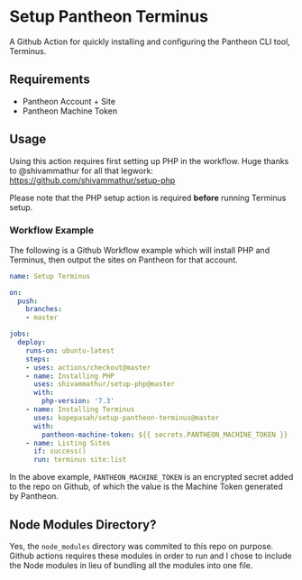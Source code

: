 # Setup Pantheon Terminus

A Github Action for quickly installing and configuring the Pantheon CLI tool, Terminus.

## Requirements

- Pantheon Account + Site
- Pantheon Machine Token

## Usage

Using this action requires first setting up PHP in the workflow. Huge thanks to @shivammathur for all that legwork: https://github.com/shivammathur/setup-php

Please note that the PHP setup action is required __before__ running Terminus setup.

### Workflow Example

The following is a Github Workflow example which will install PHP and Terminus, then output the sites on Pantheon for that account.

```yaml
name: Setup Terminus

on:
  push:
    branches:
    - master

jobs:
  deploy:
    runs-on: ubuntu-latest
    steps:
    - uses: actions/checkout@master
    - name: Installing PHP
      uses: shivammathur/setup-php@master
      with:
        php-version: '7.3'
    - name: Installing Terminus
      uses: kopepasah/setup-pantheon-terminus@master
      with:
        pantheon-machine-token: ${{ secrets.PANTHEON_MACHINE_TOKEN }}
    - name: Listing Sites
      if: success()
      run: terminus site:list
```

In the above example, `PANTHEON_MACHINE_TOKEN` is an encrypted secret added to the repo on Github, of which the value is the Machine Token generated by Pantheon.

## Node Modules Directory?

Yes, the `node_modules` directory was commited to this repo on purpose. Github actions requires these modules in order to run and I chose to include the Node modules in lieu of bundling all the modules into one file.
